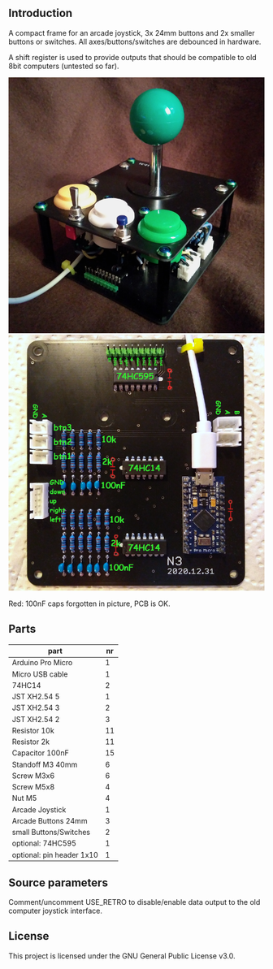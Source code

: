## Introduction

A compact frame for an arcade joystick, 3x 24mm buttons and 2x smaller buttons or switches. All axes/buttons/switches are debounced in hardware.

A shift register is used to provide outputs that should be compatible to old 8bit computers (untested so far).

![top](overview.png?raw=true "overview")
![bottom](pcb_bottom_label.png?raw=true "bottom pcb")

Red: 100nF caps forgotten in picture, PCB is OK.

## Parts

| part | nr |
|------|-------------|
| Arduino Pro Micro | 1 |
| Micro USB cable | 1 |
| 74HC14 | 2 |
| JST XH2.54 5 | 1 |
| JST XH2.54 3 | 2 |
| JST XH2.54 2 | 3 |
| Resistor 10k | 11 |
| Resistor 2k | 11 |
| Capacitor 100nF | 15 |
| Standoff M3 40mm | 6 |
| Screw M3x6 | 6 |
| Screw M5x8 | 4 |
| Nut M5 | 4 |
| Arcade Joystick | 1 |
| Arcade Buttons 24mm | 3 |
| small Buttons/Switches | 2 |
| optional: 74HC595 | 1 |
| optional: pin header 1x10 | 1 |

## Source parameters

Comment/uncomment USE_RETRO to disable/enable data output to the old computer joystick interface.

## License
This project is licensed under the GNU General Public License v3.0.
